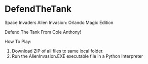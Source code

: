 # DefendTheTank
Space Invaders Alien Invasion: Orlando Magic Edition

Defend The Tank From Cole Anthony!

 How To Play:

1) Download ZIP of all files to same local folder.
2) Run the AlienInvasion.EXE executable file in a Python Interpreter
